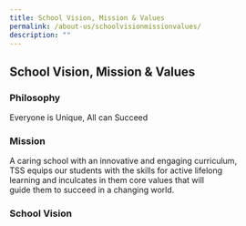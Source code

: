 ```yaml
---
title: School Vision, Mission & Values
permalink: /about-us/schoolvisionmissionvalues/
description: ""
---
```

## School Vision, Mission & Values



###  Philosophy 
Everyone is Unique, All can Succeed

### Mission
A caring school with an innovative and engaging curriculum,  
TSS equips our students with the skills for active lifelong  
learning and inculcates in them core values that will  
guide them to succeed in a changing world.

### School Vision

